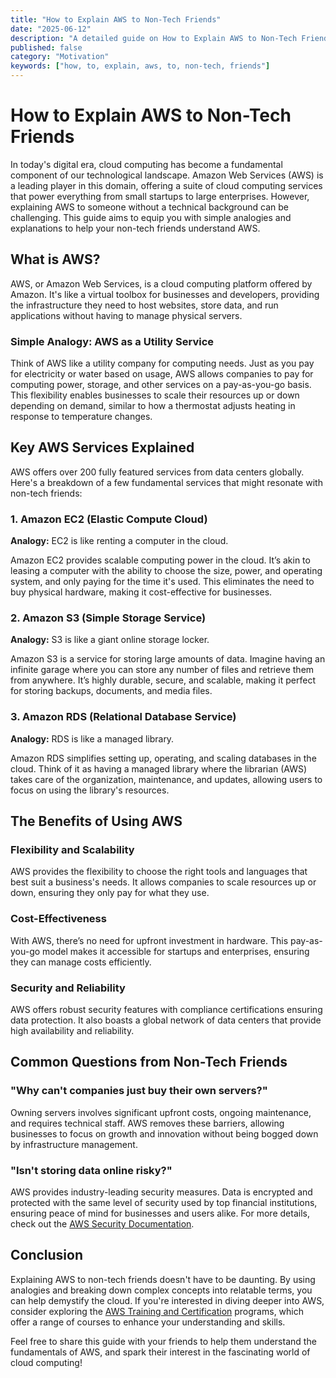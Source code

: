 ```yaml
---
title: "How to Explain AWS to Non-Tech Friends"
date: "2025-06-12"
description: "A detailed guide on How to Explain AWS to Non-Tech Friends"
published: false
category: "Motivation"
keywords: ["how, to, explain, aws, to, non-tech, friends"]
---
```


# How to Explain AWS to Non-Tech Friends

In today's digital era, cloud computing has become a fundamental component of our technological landscape. Amazon Web Services (AWS) is a leading player in this domain, offering a suite of cloud computing services that power everything from small startups to large enterprises. However, explaining AWS to someone without a technical background can be challenging. This guide aims to equip you with simple analogies and explanations to help your non-tech friends understand AWS.

## What is AWS?

AWS, or Amazon Web Services, is a cloud computing platform offered by Amazon. It's like a virtual toolbox for businesses and developers, providing the infrastructure they need to host websites, store data, and run applications without having to manage physical servers.

### Simple Analogy: AWS as a Utility Service

Think of AWS like a utility company for computing needs. Just as you pay for electricity or water based on usage, AWS allows companies to pay for computing power, storage, and other services on a pay-as-you-go basis. This flexibility enables businesses to scale their resources up or down depending on demand, similar to how a thermostat adjusts heating in response to temperature changes.

## Key AWS Services Explained

AWS offers over 200 fully featured services from data centers globally. Here's a breakdown of a few fundamental services that might resonate with non-tech friends:

### 1. **Amazon EC2 (Elastic Compute Cloud)**

**Analogy:** EC2 is like renting a computer in the cloud.

Amazon EC2 provides scalable computing power in the cloud. It’s akin to leasing a computer with the ability to choose the size, power, and operating system, and only paying for the time it's used. This eliminates the need to buy physical hardware, making it cost-effective for businesses.

### 2. **Amazon S3 (Simple Storage Service)**

**Analogy:** S3 is like a giant online storage locker.

Amazon S3 is a service for storing large amounts of data. Imagine having an infinite garage where you can store any number of files and retrieve them from anywhere. It’s highly durable, secure, and scalable, making it perfect for storing backups, documents, and media files.

### 3. **Amazon RDS (Relational Database Service)**

**Analogy:** RDS is like a managed library.

Amazon RDS simplifies setting up, operating, and scaling databases in the cloud. Think of it as having a managed library where the librarian (AWS) takes care of the organization, maintenance, and updates, allowing users to focus on using the library's resources.

## The Benefits of Using AWS

### Flexibility and Scalability

AWS provides the flexibility to choose the right tools and languages that best suit a business's needs. It allows companies to scale resources up or down, ensuring they only pay for what they use.

### Cost-Effectiveness

With AWS, there’s no need for upfront investment in hardware. This pay-as-you-go model makes it accessible for startups and enterprises, ensuring they can manage costs efficiently.

### Security and Reliability

AWS offers robust security features with compliance certifications ensuring data protection. It also boasts a global network of data centers that provide high availability and reliability.

## Common Questions from Non-Tech Friends

### "Why can't companies just buy their own servers?"

Owning servers involves significant upfront costs, ongoing maintenance, and requires technical staff. AWS removes these barriers, allowing businesses to focus on growth and innovation without being bogged down by infrastructure management.

### "Isn't storing data online risky?"

AWS provides industry-leading security measures. Data is encrypted and protected with the same level of security used by top financial institutions, ensuring peace of mind for businesses and users alike. For more details, check out the [AWS Security Documentation](https://aws.amazon.com/security/).

## Conclusion

Explaining AWS to non-tech friends doesn't have to be daunting. By using analogies and breaking down complex concepts into relatable terms, you can help demystify the cloud. If you're interested in diving deeper into AWS, consider exploring the [AWS Training and Certification](https://aws.amazon.com/training/) programs, which offer a range of courses to enhance your understanding and skills. 

Feel free to share this guide with your friends to help them understand the fundamentals of AWS, and spark their interest in the fascinating world of cloud computing!
